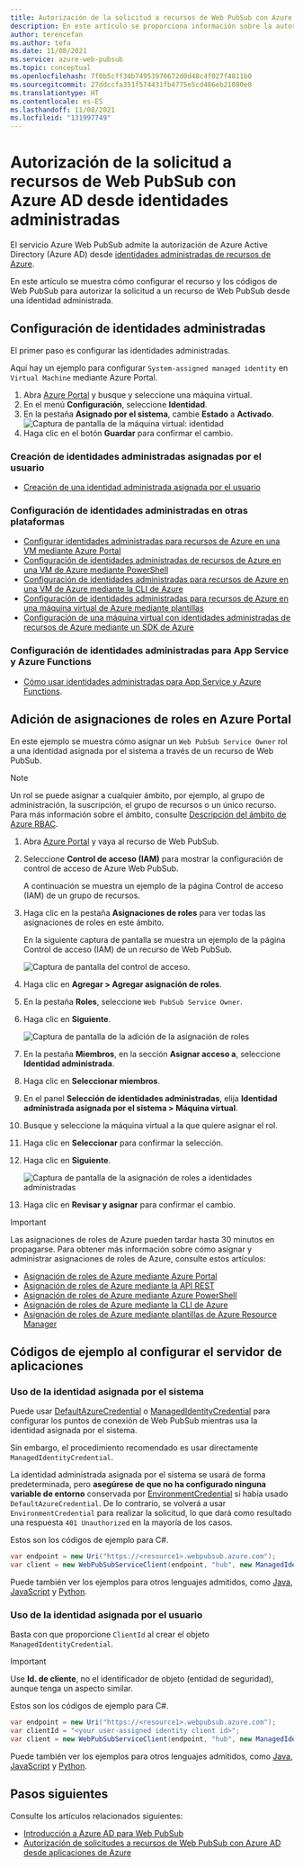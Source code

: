 ```yaml
---
title: Autorización de la solicitud a recursos de Web PubSub con Azure AD desde identidades administradas
description: En este artículo se proporciona información sobre la autorización de solicitudes a recursos de Web PubSub con Azure AD desde identidades administradas.
author: terencefan
ms.author: tefa
ms.date: 11/08/2021
ms.service: azure-web-pubsub
ms.topic: conceptual
ms.openlocfilehash: 7f0b5cff34b74953970672d0d48c4f027f4811b0
ms.sourcegitcommit: 27ddccfa351f574431fb4775e5cd486eb21080e0
ms.translationtype: HT
ms.contentlocale: es-ES
ms.lasthandoff: 11/08/2021
ms.locfileid: "131997749"
---
```

# <a name="authorize-request-to-web-pubsub-resources-with-azure-ad-from-managed-identities"></a>Autorización de la solicitud a recursos de Web PubSub con Azure AD desde identidades administradas
El servicio Azure Web PubSub admite la autorización de Azure Active Directory (Azure AD) desde [identidades administradas de recursos de Azure](../active-directory/managed-identities-azure-resources/overview.md). 

En este artículo se muestra cómo configurar el recurso y los códigos de Web PubSub para autorizar la solicitud a un recurso de Web PubSub desde una identidad administrada.

## <a name="configure-managed-identities"></a>Configuración de identidades administradas

El primer paso es configurar las identidades administradas.

Aquí hay un ejemplo para configurar `System-assigned managed identity` en `Virtual Machine` mediante Azure Portal.

1. Abra [Azure Portal](https://portal.azure.com/) y busque y seleccione una máquina virtual.
1. En el menú **Configuración**, seleccione **Identidad**.
1. En la pestaña **Asignado por el sistema**, cambie **Estado** a **Activado**.
   ![Captura de pantalla de la máquina virtual: identidad](./media/aad-authorization/identity-virtual-machine.png)
1. Haga clic en el botón **Guardar** para confirmar el cambio.

### <a name="how-to-create-user-assigned-managed-identities"></a>Creación de identidades administradas asignadas por el usuario
- [Creación de una identidad administrada asignada por el usuario](../active-directory/managed-identities-azure-resources/how-manage-user-assigned-managed-identities.md#create-a-user-assigned-managed-identity)

### <a name="how-to-configure-managed-identities-on-other-platforms"></a>Configuración de identidades administradas en otras plataformas

- [Configurar identidades administradas para recursos de Azure en una VM mediante Azure Portal](../active-directory/managed-identities-azure-resources/qs-configure-portal-windows-vm.md)
- [Configuración de identidades administradas de recursos de Azure en una VM de Azure mediante PowerShell](../active-directory/managed-identities-azure-resources/qs-configure-powershell-windows-vm.md)
- [Configuración de identidades administradas para recursos de Azure en una VM de Azure mediante la CLI de Azure](../active-directory/managed-identities-azure-resources/qs-configure-cli-windows-vm.md)
- [Configuración de identidades administradas para recursos de Azure en una máquina virtual de Azure mediante plantillas](../active-directory/managed-identities-azure-resources/qs-configure-template-windows-vm.md)
- [Configuración de una máquina virtual con identidades administradas de recursos de Azure mediante un SDK de Azure](../active-directory/managed-identities-azure-resources/qs-configure-sdk-windows-vm.md)

### <a name="how-to-configure-managed-identities-for-app-service-and-azure-functions"></a>Configuración de identidades administradas para App Service y Azure Functions

- [Cómo usar identidades administradas para App Service y Azure Functions](../app-service/overview-managed-identity.md).

## <a name="add-role-assignments-on-azure-portal"></a>Adición de asignaciones de roles en Azure Portal  

En este ejemplo se muestra cómo asignar un `Web PubSub Service Owner` rol a una identidad asignada por el sistema a través de un recurso de Web PubSub. 

> [!Note]
> Un rol se puede asignar a cualquier ámbito, por ejemplo, al grupo de administración, la suscripción, el grupo de recursos o un único recurso. Para más información sobre el ámbito, consulte [Descripción del ámbito de Azure RBAC](../role-based-access-control/scope-overview.md).
1. Abra [Azure Portal](https://portal.azure.com/) y vaya al recurso de Web PubSub.

1. Seleccione **Control de acceso (IAM)** para mostrar la configuración de control de acceso de Azure Web PubSub.

   A continuación se muestra un ejemplo de la página Control de acceso (IAM) de un grupo de recursos.

1. Haga clic en la pestaña **Asignaciones de roles** para ver todas las asignaciones de roles en este ámbito.

   En la siguiente captura de pantalla se muestra un ejemplo de la página Control de acceso (IAM) de un recurso de Web PubSub.

   ![Captura de pantalla del control de acceso.](./media/aad-authorization/access-control.png)

1. Haga clic en **Agregar > Agregar asignación de roles**.

1. En la pestaña **Roles**, seleccione `Web PubSub Service Owner`.

1. Haga clic en **Siguiente**.

   ![Captura de pantalla de la adición de la asignación de roles](./media/aad-authorization/add-role-assignment.png)

1. En la pestaña **Miembros**, en la sección **Asignar acceso a**, seleccione **Identidad administrada**.

1. Haga clic en **Seleccionar miembros**.

1. En el panel **Selección de identidades administradas**, elija **Identidad administrada asignada por el sistema > Máquina virtual**.

1. Busque y seleccione la máquina virtual a la que quiere asignar el rol.

1. Haga clic en **Seleccionar** para confirmar la selección.

2. Haga clic en **Siguiente**.

   ![Captura de pantalla de la asignación de roles a identidades administradas](./media/aad-authorization/assign-role-to-managed-identities.png)

3. Haga clic en **Revisar y asignar** para confirmar el cambio.

> [!IMPORTANT]
> Las asignaciones de roles de Azure pueden tardar hasta 30 minutos en propagarse.
Para obtener más información sobre cómo asignar y administrar asignaciones de roles de Azure, consulte estos artículos:
- [Asignación de roles de Azure mediante Azure Portal](../role-based-access-control/role-assignments-portal.md)
- [Asignación de roles de Azure mediante la API REST](../role-based-access-control/role-assignments-rest.md)
- [Asignación de roles de Azure mediante Azure PowerShell](../role-based-access-control/role-assignments-powershell.md)
- [Asignación de roles de Azure mediante la CLI de Azure](../role-based-access-control/role-assignments-cli.md)
- [Asignación de roles de Azure mediante plantillas de Azure Resource Manager](../role-based-access-control/role-assignments-template.md)

## <a name="sample-codes-while-configuring-your-server"></a>Códigos de ejemplo al configurar el servidor de aplicaciones

### <a name="using-system-assigned-identity"></a>Uso de la identidad asignada por el sistema

Puede usar [DefaultAzureCredential](/dotnet/api/azure.identity.defaultazurecredential) o [ManagedIdentityCredential](/dotnet/api/azure.identity.managedidentitycredential) para configurar los puntos de conexión de Web PubSub mientras usa la identidad asignada por el sistema.

Sin embargo, el procedimiento recomendado es usar directamente `ManagedIdentityCredential`.

La identidad administrada asignada por el sistema se usará de forma predeterminada, pero **asegúrese de que no ha configurado ninguna variable de entorno** conservada por [EnvironmentCredential](/dotnet/api/azure.identity.environmentcredential) si había usado `DefaultAzureCredential`. De lo contrario, se volverá a usar `EnvironmentCredential` para realizar la solicitud, lo que dará como resultado una respuesta `401 Unauthorized` en la mayoría de los casos.

Estos son los códigos de ejemplo para C#.

```C#
var endpoint = new Uri("https://<resource1>.webpubsub.azure.com");
var client = new WebPubSubServiceClient(endpoint, "hub", new ManagedIdentityCredential());
```

Puede también ver los ejemplos para otros lenguajes admitidos, como [Java](), [JavaScript]() y [Python]().

### <a name="using-user-assigned-identity"></a>Uso de la identidad asignada por el usuario

Basta con que proporcione `ClientId` al crear el objeto `ManagedIdentityCredential`.

> [!IMPORTANT]
> Use **Id. de cliente**, no el identificador de objeto (entidad de seguridad), aunque tenga un aspecto similar.

Estos son los códigos de ejemplo para C#.

```C#
var endpoint = new Uri("https://<resource1>.webpubsub.azure.com");
var clientId = "<your user-assigned identity client id>";
var client = new WebPubSubServiceClient(endpoint, "hub", new ManagedIdentityCredential(clientId));
```

Puede también ver los ejemplos para otros lenguajes admitidos, como [Java](), [JavaScript]() y [Python]().

## <a name="next-steps"></a>Pasos siguientes

Consulte los artículos relacionados siguientes:
- [Introducción a Azure AD para Web PubSub](concept-azure-ad-authorization.md)
- [Autorización de solicitudes a recursos de Web PubSub con Azure AD desde aplicaciones de Azure](howto-authorize-from-application.md)